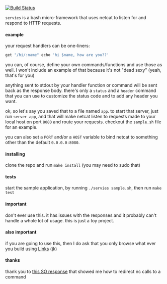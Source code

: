 [![Build Status](https://travis-ci.org/minond/servies.svg?branch=master)](https://travis-ci.org/minond/servies)

`servies` is a bash micro-framework that uses netcat to listen for and respond
to HTTP requests.

#### example

your request handlers can be one-liners:

```bash
get "/hi/:name" echo 'hi $name, how are you??'
```

you can, of course, define your own commands/functions and use those as well.
I won't include an example of that because it's not "dead sexy" (yeah, that's
for you)

anything sent to stdout by your handler function or command will be sent back
as the response body. there's only a `status` and a `header` command that you
can use to customize the status code and to add any header you want.

ok, so let's say you saved that to a file named `app`. to start that server,
just run `server app`, and that will make netcat listen to requests made to
your local host on port `8080` and route your requests. checkout the
`sample.sh` file for an example.

you can also set a `PORT` and/or a `HOST` variable to bind netcat to something
other than the default `0.0.0.0:8080`.

#### installing

clone the repo and run `make install` (you may need to sudo that)

#### tests

start the sample application, by running `./servies sample.sh`, then run `make
test`

#### important

don't ever use this. it has issues with the responses and it probably can't
handle a whole lot of usage. this is just a toy project.

#### also important

if you are going to use this, then I do ask that you only browse what ever you
build using [Links](http://links.twibright.com/) (jk)

#### thanks

thank you to [this SO response](http://stackoverflow.com/a/24342101/247674)
that showed me how to redirect nc calls to a command

